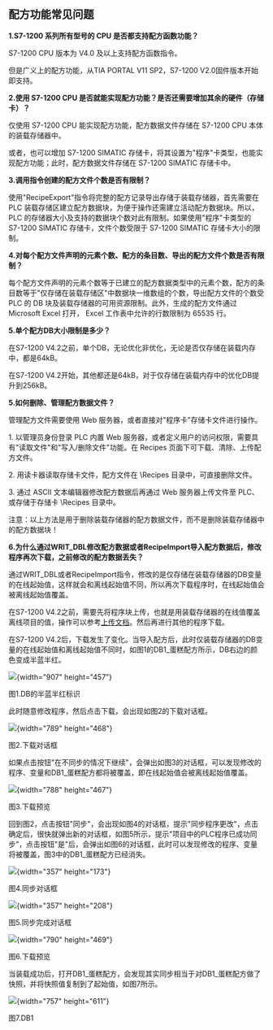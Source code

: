 ## 配方功能常见问题

**1.S7-1200 系列所有型号的 CPU 是否都支持配方函数功能？**

S7-1200 CPU 版本为 V4.0 及以上支持配方函数指令。

但是广义上的配方功能，从TIA PORTAL V11 SP2，S7-1200
V2.0固件版本开始即支持。

**2.使用 S7-1200 CPU
是否就能实现配方功能？是否还需要增加其余的硬件（存储卡）？**

仅使用 S7-1200 CPU 能实现配方功能，配方数据文件存储在 S7-1200 CPU
本体的装载存储器中。

或者，也可以增加 S7-1200 SIMATIC
存储卡，将其设置为"程序"卡类型，也能实现配方功能；此时，配方数据文件存储在
S7-1200 SIMATIC 存储卡中。

**3.调用指令创建的配方文件个数是否有限制？**

使用"RecipeExport"指令将完整的配方记录导出存储于装载存储器，首先需要在
PLC
装载存储区建立配方数据块，为便于操作还需建立活动配方数据块。所以，PLC
的存储器大小及支持的数据块个数对此有限制。如果使用"程序"卡类型的 S7-1200
SIMATIC 存储卡，文件个数受限于 S7-1200 SIMATIC 存储卡大小的限制。

**4.对每个配方文件声明的元素个数、配方的条目数、导出的配方文件个数是否有限制？**

每个配方文件声明的元素个数等于已建立的配方数据类型中的元素个数，配方的条目数等于"仅存储在装载存储区"中数据块一维数组的个数，导出配方文件的个数受
PLC 的 DB
块及装载存储器的可用资源限制。此外，生成的配方文件通过Microsoft Excel
打开， Excel 工作表中允许的行数限制为 65535 行。

**5.单个配方DB大小限制是多少？**

在S7-1200
V4.2之前，单个DB，无论优化非优化，无论是否仅存储在装载内存中，都是64kB。

在S7-1200
V4.2开始，其他都还是64kB，对于仅存储在装载内存中的优化DB提升到256kB。

**5.如何删除、管理配方数据文件？**

管理配方文件需要使用 Web 服务器，或者直接对"程序卡"存储卡文件进行操作。

1\. 以管理员身份登录 PLC 内置 Web
服务器，或者定义用户的访问权限，需要具有"读取文件"和"写入/删除文件"功能。在
Recipes 页面下可下载、清除、上传配方文件。

2\. 用读卡器读取存储卡文件，配方文件在 \\Recipes
目录中，可直接删除文件。

3\. 通过 ASCII 文本编辑器修改配方数据后再通过 Web 服务器上传文件至
PLC、或存储于存储卡 \\Recipes 目录中。

注意：以上方法是用于删除装载存储器的配方数据文件，而不是删除装载存储器中的配方数据块！

**6.为什么通过WRIT_DBL修改配方数据或者RecipeImport导入配方数据后，修改程序再次下载，之前修改的配方数据丢失？**

通过WRIT_DBL或者RecipeImport指令，修改的是仅存储在装载存储器的DB变量的在线起始值，这样就会和离线起始值不同，所以再次下载程序时，在线起始值会被离线起始值覆盖。

在S7-1200
V4.2之前，需要先将程序块上传，也就是用装载存储器的在线值覆盖离线项目的值，操作可以参考[上传文档](../../07-Program/01-operation/07-upload_program.html)。然后再进行其他的程序下载。

在S7-1200
V4.2后，下载发生了变化。当导入配方后，此时仅装载存储器的DB变量的在线起始值和离线起始值不同时，如图1的DB1_蛋糕配方所示，DB右边的颜色变成半蓝半红。

![](images/5-1.jpg){width="907" height="457"}

图1.DB的半蓝半红标识

此时随意修改程序，然后点击下载，会出现如图2的下载对话框。

![](images/5-2.jpg){width="789" height="468"}

图2.下载对话框

如果点击按钮\"在不同步的情况下继续\"，会弹出如图3的对话框，可以发现修改的程序、变量和DB1_蛋糕配方都将被覆盖，即在线起始值会被离线起始值覆盖。

![](images/5-3.jpg){width="788" height="467"}

图3.下载预览

回到图2，点击按钮\"同步\"，会出现如图4的对话框，提示"同步程序更改"，点击确定后，很快就弹出新的对话框，如图5所示，提示\"项目中的PLC程序已成功同步\"，点击按钮\"是\"后，会弹出如图6的对话框，此时可以发现修改的程序、变量将被覆盖，图3中的DB1_蛋糕配方已经消失。

![](images/5-4.jpg){width="357" height="173"}

图4.同步对话框

![](images/5-5.jpg){width="357" height="208"}

图5.同步完成对话框

![](images/5-6.jpg){width="790" height="469"}

图6.下载预览

当装载成功后，打开DB1_蛋糕配方，会发现其实同步相当于对DB1_蛋糕配方做了快照，并将快照值复制到了起始值，如图7所示。

![](images/5-7.jpg){width="757" height="611"}

图7.DB1
